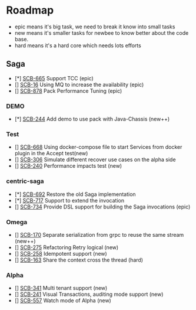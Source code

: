 # Roadmap
- epic means it's big task, we need to break it know into small tasks
- new means it's smaller tasks for newbee to know better about the code base.
- hard means it's a hard core which needs lots efforts

## Saga
- [*] [SCB-665](https://issues.apache.org/jira/browse/SCB-665) Support TCC (epic)
- [] [SCB-16](https://issues.apache.org/jira/browse/SCB-16) Using MQ to increase the availability (epic)
- [] [SCB-878](https://issues.apache.org/jira/browse/SCB-878) Pack Performance Tuning (epic)


### DEMO
- [*] [SCB-244](https://issues.apache.org/jira/browse/SCB-244) Add demo to use pack with Java-Chassis (new++)

### Test
- [] [SCB-668](https://issues.apache.org/jira/browse/SCB-668) Using docker-compose file to start Services from docker plugin in the Accept test(new)
- [] [SCB-306](https://issues.apache.org/jira/browse/SCB-306) Simulate different recover use cases on the alpha side
- [] [SCB-240](https://issues.apache.org/jira/browse/SCB-240) Performance impacts test (new)

### centric-saga
- [*] [SCB-692](https://issues.apache.org/jira/browse/SCB-692) Restore the old Saga implementation
- [*] [SCB-717](https://issues.apache.org/jira/browse/SCB-717) Support to extend the invocation
- [] [SCB-734](https://issues.apache.org/jira/browse/SCB-734) Provide DSL support for building the Saga invocations (epic)

### Omega
- [] [SCB-170](https://issues.apache.org/jira/browse/SCB-170) Separate serialization from grpc to reuse the same stream (new++)
- [] [SCB-275](https://issues.apache.org/jira/browse/SCB-275) Refactoring Retry logical (new)
- [] [SCB-258](https://issues.apache.org/jira/browse/SCB-258) Idempotent support (new)
- [] [SCB-163](https://issues.apache.org/jira/browse/SCB-163) Share the context cross the thread (hard)

### Alpha
- [] [SCB-341](https://issues.apache.org/jira/browse/SCB-341) Multi tenant support (new)
- [] [SCB-241](https://issues.apache.org/jira/browse/SCB-241) Visual Transactions, auditing mode support (new)
- [] [SCB-557](https://issues.apache.org/jira/browse/SCB-557) Watch mode of Alpha (new)



